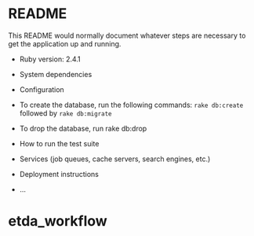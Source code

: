 # README

This README would normally document whatever steps are necessary to get the
application up and running.

* Ruby version: 2.4.1

* System dependencies

* Configuration

* To create the database, run the following commands: `rake db:create` followed by `rake db:migrate`
* To drop the database, run rake db:drop

* How to run the test suite

* Services (job queues, cache servers, search engines, etc.)

* Deployment instructions

* ...
# etda_workflow
